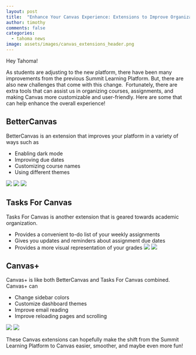 ```yaml
---
layout: post
title:  "Enhance Your Canvas Experience: Extensions to Improve Organization and Customization"
author: timothy
comments: false
categories:
  - tahoma news
image: assets/images/canvas_extensions_header.png
---
```

Hey Tahoma!

As students are adjusting to the new platform, there have been many improvements from the previous Summit Learning Platform. But, there are also new challenges that come with this change.  Fortunately, there are extra tools that can assist us in organizing courses, assignments, and making Canvas more customizable and user-friendly. Here are some that can help enhance the overall experience!

## **BetterCanvas**

BetterCanvas is an extension that improves your platform in a variety of ways such as

*   Enabling dark mode
*   Improving due dates
*   Customizing course names
*   Using different themes

![](https://lh7-rt.googleusercontent.com/docsz/AD_4nXdT4U8iQM--b7DQE0-kDeSbTQbYwcZiHp2NlNGSVELNyPbcBDbct-zaSz6gJYrTKF-RzTpRL6GpuqOw-dphvXoB3ygCVcYDg3AD4l4x_2foPws_l3ACGfBKUCW9lcbCBjcayDTCRTJz4sS_3JxKrZ8AosTv?key=vg5xhWbQkWlUkNaVFOgYkA)
![](https://lh7-rt.googleusercontent.com/docsz/AD_4nXdOHkKVx2pXycJ_S0Zv3FdqfC3TnsWSxNAQTiDEkFCoYVWMUPj-bYQMknxK95mR8zxFLvhDv9giAXVoqZ0PpUGkN_2aQezW7QHVjfgejzA_lvbS1Po-Wc9PRB39iznaPF-sBPtQARMH44OpCYvQriLcxff7?key=vg5xhWbQkWlUkNaVFOgYkA)
![](https://lh7-rt.googleusercontent.com/docsz/AD_4nXcn38mzrawSYjbcVUtPnaMsQx-h5jsr4lQuOBW-zAcRFYEfHr-oSIfoMxEqf_jlnjSFUCzdbDmq1UAWhtpXhgFpSeNvaUwzCFaMMenKfXPcGd39MUUj3H7iXbBPLp4XeT8X_1QOuy_2WDsf7tUgcDWTD9wu?key=vg5xhWbQkWlUkNaVFOgYkA)
## **Tasks For Canvas**

Tasks For Canvas is another extension that is geared towards academic organization.

*   Provides a convenient to-do list of your weekly assignments
*   Gives you updates and reminders about assignment due dates
*   Provides a more visual representation of your grades
![](https://lh7-rt.googleusercontent.com/docsz/AD_4nXfulrLO8uBgenVMU3gJpc9FN5ZgFNx3T8i13rdWLK3ucfJYJNN-ZgZWqbS3Z9b9sktc-JCR7LZ16jsAm9WnImco7vFN6pwmeG1ClNOjj-bMlyYCFyNKlE__RVaIE1hgQDG43kua9MkHK4DGASNW-bEBax12?key=vg5xhWbQkWlUkNaVFOgYkA)
![](https://lh7-rt.googleusercontent.com/docsz/AD_4nXe7ev67Y8dj-q91djCEFpSMSo318dwRhmlYsVr7Stf5CS4PFQHOY1qXLcWGEsoo-Lw8nZTANuCuV-xIwKBe_Cbs7Z2xBUeynITc_n6ytlhgL2XEMySrza82Uq4dRvNq6s4z7ZAuHVxbBZofbHdfQCAYt-F-?key=vg5xhWbQkWlUkNaVFOgYkA)


## **Canvas+**

Canvas+ is like both BetterCanvas and Tasks For Canvas combined. Canvas+ can

*   Change sidebar colors
*   Customize dashboard themes
*   Improve email reading
*   Improve reloading pages and scrolling

![](https://lh7-rt.googleusercontent.com/docsz/AD_4nXfLlGZ4C9E1eaYk3jtiDSbKEuBuVIe7S_uzrEUu-_Y5bBpXXbjZTeUjw_i_fpcCVJ6BNRk0ZMpoJrBmTbRYR6h3SPoypGVd_5pMIP9NHXT4jhtafq434nek1jW6iDRrBfu5Q0TDI-K4xs1b7rQm7Yo6i6ao?key=vg5xhWbQkWlUkNaVFOgYkA)
![](https://lh7-rt.googleusercontent.com/docsz/AD_4nXfm7BD2XHoVdqRuB20iKEB3ge-lzWW6QNSllcNTSsGcxhzzrgre2c3qE8gx78ZI0MkARm9frKnoT7YGBrTnq_5VNbScZa_4NZnQyAamKbsidU938Verm4KZgNrYfZSOPNZOWm4JtrGs-606a6cnfxBzneVH?key=vg5xhWbQkWlUkNaVFOgYkA)

These Canvas extensions can hopefully make the shift from the Summit Learning Platform to Canvas easier, smoother, and maybe even more fun!